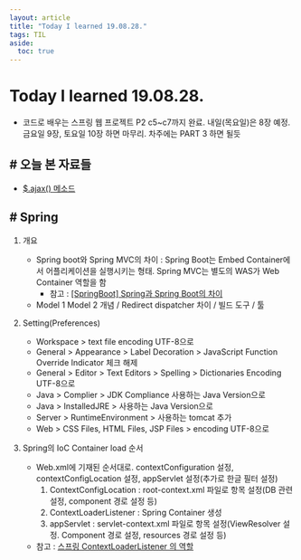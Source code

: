 ```yaml
---
layout: article
title: "Today I learned 19.08.28."
tags: TIL
aside:
  toc: true
---
```

# Today I learned 19.08.28.
- 코드로 배우는 스프링 웹 프로젝트 P2 c5~c7까지 완료. 내일(목요일)은 8장 예정. 금요일 9장, 토요일 10장 하면 마무리. 차주에는 PART 3 하면 될듯

## # 오늘 본 자료들
- [$.ajax() 메소드](http://tcpschool.com/ajax/ajax_jquery_ajax)

## # Spring
1. 개요
    - Spring boot와 Spring MVC의 차이 : Spring Boot는 Embed Container에서 어플리케이션을 실행시키는 형태. Spring MVC는 별도의 WAS가 Web Container 역할을 함
        - 참고 : [[SpringBoot] Spring과 Spring Boot의 차이](https://annajinee.tistory.com/20)
    - Model 1 Model 2 개념 / Redirect dispatcher 차이 / 빌드 도구 / 툴

2. Setting(Preferences)
    - Workspace > text file encoding UTF-8으로
    - General > Appearance > Label Decoration > JavaScript Function Override Indicator 체크 해제
    - General > Editor > Text Editors > Spelling > Dictionaries Encoding UTF-8으로
    - Java > Complier > JDK Compliance 사용하는 Java Version으로
    - Java > InstalledJRE > 사용하는 Java Version으로
    - Server > RuntimeEnvironment > 사용하는 tomcat 추가
    - Web > CSS Files, HTML Files, JSP Files > encoding UTF-8으로

3. Spring의 IoC Container load 순서
    - Web.xml에 기재된 순서대로. contextConfiguration 설정, contextConfigLocation 설정, appServlet 설정(추가로 한글 필터 설정)
        1. ContextConfigLocation : root-context.xml 파일로 항목 설정(DB 관련 설정, component 경로 설정 등)
        2. ContextLoaderListener : Spring Container 생성
        3. appServlet : servlet-context.xml 파일로 항목 설정(ViewResolver 설정. Component 경로 설정, resources 경로 설정 등)
    - 참고 : [스프링 ContextLoaderListener 의 역할](https://unabated.tistory.com/entry/%EC%8A%A4%ED%94%84%EB%A7%81-ContextLoaderListener-%EC%9D%98-%EC%97%AD%ED%95%A0)